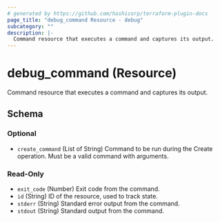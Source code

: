 ```yaml
---
# generated by https://github.com/hashicorp/terraform-plugin-docs
page_title: "debug_command Resource - debug"
subcategory: ""
description: |-
  Command resource that executes a command and captures its output.
---
```


# debug_command (Resource)

Command resource that executes a command and captures its output.



<!-- schema generated by tfplugindocs -->
## Schema

### Optional

- `create_command` (List of String) Command to be run during the Create operation. Must be a valid command with arguments.

### Read-Only

- `exit_code` (Number) Exit code from the command.
- `id` (String) ID of the resource, used to track state.
- `stderr` (String) Standard error output from the command.
- `stdout` (String) Standard output from the command.
